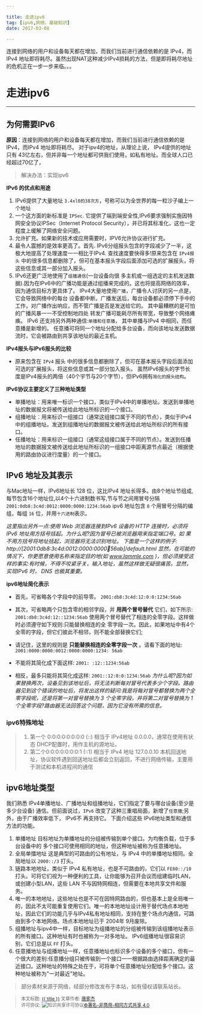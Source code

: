 ```yaml
---

title: 走进ipv6
tag: [ipv6,网络，基础知识]
date: 2017-03-08

---
```


连接到网络的用户和设备每天都在增加，而我们当前进行通信依赖的是 IPv4，而IPv4 地址即将耗尽。虽然出现NAT这种减少IPv4损耗的方法，但是即将耗尽地址的危机正在一步一步来临。。。

<!--more-->

# 走进ipv6
***
## 为何需要IPv6

**原因**：连接到网络的用户和设备每天都在增加，而我们当前进行通信依赖的是 IPv4，而IPv4 地址即将耗尽。
对于ipv4的地址，从理论上说， IPv4提供的地址只有 43亿左右，但并非每一个地址都可供我们使用，如私有地址。而全球人口已经超过70亿了，
> 解决办法：实现ipv6


**IPv6 的优点和用途**

1. IPv6提供了大量地址 `3.4xl0的38次方`，号称可以为全世界的每一粒沙子编上一个地址
2. 一个这方面的新标准是 `IPSec`. 它提供了端到端安全性,IPv6要求强制实施因特网安全协议IPSec（Internet Protocol Security），并已将其标准化，这也一定程度上缓解了网络安全问题。
3. 允许扩充。如果新的技术或应用需要时，IPV6允许协议进行扩充。
4. 最令人震撼的是效率更高了。首先. IPv6分组报头包含的字段减少了一半，这极大地提高了处理速度一一相比于IPv4. 查找速度要快得多!原来包含在 `IPv4报头` 中的很多信息都删除了，但可在基本报头字段后面添加可选的扩展报头，将这些信息或其一部分加入报头。
5. IPv6还更广泛地使用了`组播通信`(一台设备向很 多主机或一组选定的主机发送数据).因为在IPv6中的广播功能是通过组播来完成的。这也将提高网络的效率，因为通信目标方更具体了。
 IPv4大量地使用`广播`，广播令人讨厌的另一点是，它会导致网络中的每台 设备都中断。广播发送后，每台设备都必须停下手中的工作，对广播作出响应，而不管广播是否是发送给它的。
其中最糟糕的是可怕的广播风暴一一不受控制地四处 转发广播可能耗尽所有带宽，导致整个网络瘫痪。
 IPv6 还支持另外两种通信:`单播和任意播`， 其中单播与IPv4 中相同，而任意播是新增的。
任意播可将同一个地址分配给多台设备，而向该地址发送数据流时，它会被路由到共享该地址的最近主机。


**IPv4报头与IPv6报头的比较**

- 原来包含在 `IPv4` 报头 中的很多信息都删除了，但可在基本报头字段后面添加可选的扩展报头，将这些信息或其一部分加入报头。
虽然IPv6报头的字节长度是IPv4报头的两倍（40个宇节与20个字节），但IPv6拥有`简化的报头结构`。


**IPv6协议主要定义了三种地址类型**

* 单播地址：用来唯一标识一个接口，类似于IPv4中的单播地址。发送到单播地址的数据报文将被传送给此地址所标识的一个接口。
* 组播地址：用来标识一组接口（通常这组接口属于不同的节点），类似于IPv4中的组播地址。发送到组播地址的数据报文被传送给此地址所标识的所有接口。
* 任播地址：用来标识一组接口（通常这组接口属于不同的节点）。发送到任播地址的数据报文被传送给此地址所标识的一组接口中距离源节点最近（根据使用的路由协议进行度量）的一个接口。


## IPv6 地址及其表示
与Mac地址一样，IPv6地址长 128 位，这比IPv4 地址长得多。由8个地址节组成,每节包含16个地址位,以4个十六进制数书写,节与节之间用冒号分隔`2001:0db8:3c4d:0012:0000:0000:1234:56ab`
ipv6 地址包含 `8` 个用冒号分隔的编组，每组 `16` 位，并用`十六进制`表示。

*这里指出另外一点:使用 Web 浏览器连接到IPv6 设备的 HTTP 连接时，必须将IPv6 地址用方括号括起。为什么呢?因为冒号已被浏览器用来指定端口号。如 果不用方括号将地址括起，浏览器将无法识别地址。 下面是一个这样的例子:
http://[2001:0db8:3c4d:0012:0000:0000:1234:56ab]/default.html
显然，在可能的情况下，你更愿意使用名称来指定目的地(如 www.lammle.com )，但必须接受这 样的事实:有时候，不得不咬紧牙关，输入地址，虽然这样做无疑很痛苦。显然，实现IPv6 时， DNS 也极其重要。*

 **ipv6地址简化表示**
* 首先，可省略各个字段中的前导零。
                     `2001:db8:3c4d:12:0:0:1234:56ab`
* 其次，可省略两个只包含零的相邻字段，并 **用两个冒号替代** 它们，如下所示:
                      `2001:db8:3c4d:12::1234:56ab`
使用两个冒号替代了相连的全零字段。这样做时必须遵守如下规则:只能替换相连的全 零字段一次。因此，如果地址中有4个全零的字段，但它们彼此不相邻，则不能全部替换它们;

* 请记住，这里的规则是 **只能替换相连的全零字段一次** 。请看下面的地址:
                   `2001:0000:0000:0012:0000:0000:1234: 56ab`
* 不能将其简化成下面这样:
                           `2001: :12::1234:56ab`
* 相反，最多只能将其简化成这样:
                           `2001::12:0:0:1234:56ab`
*为什么呢?因为如果替换两次，设备见到该地址后，将无法判断每对冒号代表多少个字段。路由器见到这个错误的地址后，将发出这样的疑问:我是将每对冒号都替换为两个全零字段呢，还是将第一对冒号替换为 3 个全零字段，并将第二对冒号替换为 1 个全零字段?路由器无法回答这个问题，因为它没有所需的信息。*

### ipv6特殊地址
> 1. 第一个 0:0:0:0:0:0:0:0 (::) 相当于 IPv4地址 0.0.0.0，通常在使用有状态 DHCP配置时，用作主机的源地址。
> 2. 第二个0:0:0:0:0:0:0:1 (::1) 相当于 IPv4 地址 127.0.0.10    本机回送地址，协议软件遇到回送地址后都会立刻返回，不进行网络传输，主要用于测试和本机进程间的通信

## ipv6地址类型
我们熟悉 IPv4单播地址、广播地址和组播地址，它们指定了要与哪台设备(至少是多少台设备) 通信。但前面说过，`IPv6` 改变了这种三重唱局面，新增了`任意播`;另外，由于广播效率低下， IPv6不 再支持它。
下面介绍这些 IPv6地址类型和通信方法的功能。
1.  单播地址 目标地址为单播地址的分组被传输到单个接口。为均衡负载，位于多台设备中的 多个接口可使用相同的地址，但这种地址被称为任意播地址。
2. 全局单擂地址 这是典型的可路由的公有地址，与 IPv4 中的单播地址相同。全局地址以 `2000::/3` 打头。
3. 链路本地地址，类似于 IPv4 私有地址，也是不可路由的，它们以 `FE80::/10` 打头。可将它们视为一种便利的工具，让你能够为召开会议而组建临时LAN，或创建小型LAN，这些 LAN 不与因特网相连，但需要在本地共享文件和服务。  
4. 唯一的本地地址，这些地址也是不可在因特网路由的，但也基本上是全局唯一的，因此不太可能重复使用它们。唯一的本地地址设计用于替代场点本地地址，因此它们的功能几乎与IPv4私有地址相同，支持在整个场点内通信，可路由到多个本地网络。场点本地地址已于 2004年 9月废除。
5. 组播地址与ipv4中一样，目标地址为组播地址的分组被传输到该组播地址表示的所有接口。这种地址有时也被称为一对多地址。 IPv6组播地址很容易识别，它们总是以 `FF` 打头。
6. 任意播地址与组播地址一样，任意播地址也标识多个设备的多个接口，但有一个很大的差别:任意播分组只被传输到一个接口一一根据路由选择距离确定的最近接口。这种地址的特殊之处在于，可将单个任意播地址分配给多个接口。这种地址被称为"一对最近"地址。

> 部分素材来源于网络，经部分修改发布于本站，如有侵权请联系站长。

><span style="font-size:12px">本文标题: <a href="{{ permalink }}">{{ title }}</a>
文章作者: <a href="http://gdinit.cn">唐家杰</a>  
许可协议: <img alt="知识共享许可协议" style="border-width:0" src="https://i.creativecommons.org/l/by-nc-sa/4.0/80x15.png" /><a rel="license" href="http://creativecommons.org/licenses/by-nc-sa/4.0/">©署名-非商用-相同方式共享 4.0</a></span>
